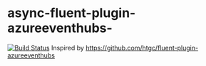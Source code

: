 # async-fluent-plugin-azureeventhubs-
[![Build Status](https://travis-ci.com/sio2k/async-fluent-plugin-azureeventhubs-.svg?branch=master)](https://travis-ci.com/sio2k/async-fluent-plugin-azureeventhubs-)
Inspired by https://github.com/htgc/fluent-plugin-azureeventhubs
